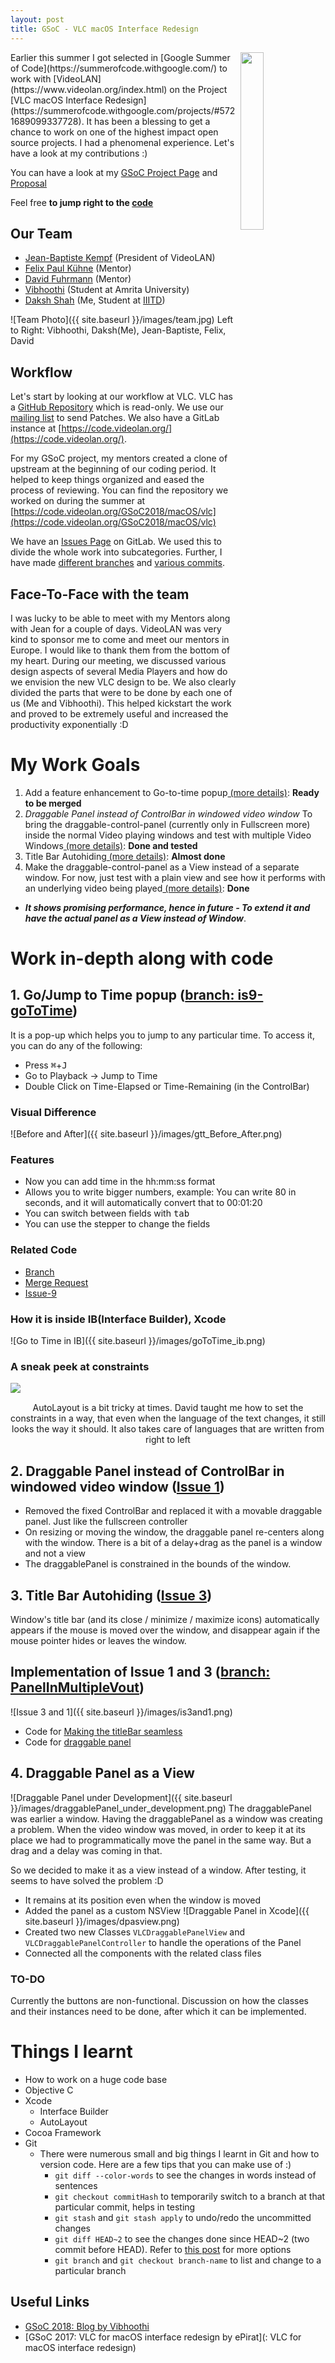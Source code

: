 ```yaml
---
layout: post
title: GSoC - VLC macOS Interface Redesign
---
```

<img align="right" src="{{ site.baseurl }}/images/vlc_logo.png" width="27%" height="27%">
Earlier this summer I got selected in [Google Summer of Code](https://summerofcode.withgoogle.com/) to work with [VideoLAN](https://www.videolan.org/index.html) on the Project [VLC macOS Interface Redesign](https://summerofcode.withgoogle.com/projects/#5721689099337728). It has been a blessing to get a chance to work on one of the highest impact open source projects. I had a phenomenal experience. Let's have a look at my contributions :)

You can have a look at my [GSoC Project Page](https://summerofcode.withgoogle.com/projects/#5721689099337728) and [Proposal]()

Feel free **to jump right to the [code](https://code.videolan.org/GSoC2018/macOS/vlc/branches)**

## Our Team
* [Jean-Baptiste Kempf](https://code.videolan.org/jbk) (President of VideoLAN)
* [Felix Paul Kühne](https://code.videolan.org/fkuehne) (Mentor)
* [David Fuhrmann](https://code.videolan.org/dfuhrmann) (Mentor)
* [Vibhoothi](https://code.videolan.org/vibhoothiiaanand) (Student at Amrita University)
* [Daksh Shah](https://code.videolan.org/Daksh) (Me, Student at [IIITD](https://iiitd.ac.in/))

![Team Photo]({{ site.baseurl }}/images/team.jpg)
Left to Right: Vibhoothi, Daksh(Me), Jean-Baptiste, Felix, David

## Workflow
Let's start by looking at our workflow at VLC. VLC has a [GitHub Repository](https://github.com/videolan/vlc) which is read-only.  We use our [mailing list](https://wiki.videolan.org/Sending_Patches_VLC/) to send Patches. We also have a GitLab instance at [https://code.videolan.org/](https://code.videolan.org/).

For my GSoC project, my mentors created a clone of upstream at the beginning of our coding period. It helped to keep things organized and eased the process of reviewing. You can find the repository we worked on during the summer at [https://code.videolan.org/GSoC2018/macOS/vlc](https://code.videolan.org/GSoC2018/macOS/vlc)

We have an [Issues Page](https://code.videolan.org/GSoC2018/macOS/vlc/issues?scope=all&utf8=%E2%9C%93&state=opened) on GitLab. We used this to divide the whole work into subcategories. Further, I have made [different branches](https://code.videolan.org/GSoC2018/macOS/vlc/branches/all) and [various commits](https://code.videolan.org/Daksh).

## Face-To-Face with the team
I was lucky to be able to meet with my Mentors along with Jean for a couple of days. VideoLAN was very kind to sponsor me to come and meet our mentors in Europe. I would like to thank them from the bottom of my heart.
During our meeting, we discussed various design aspects of several Media Players and how do we envision the new VLC design to be. We also clearly divided the parts that were to be done by each one of us (Me and Vibhoothi). This helped kickstart the work and proved to be extremely useful and increased the productivity exponentially :D

# My Work Goals
1. Add a feature enhancement to Go-to-time popup[ (more details)](#go-to-time): **Ready to be merged**
2. *Draggable Panel instead of ControlBar in windowed video  window* To bring the draggable-control-panel (currently only in Fullscreen more) inside the normal Video playing windows and test with multiple Video Windows[ (more details)](#draggable-panel): **Done and tested**
3. Title Bar Autohiding[ (more details)](#autohidden-border): **Almost done**
4. Make the draggable-control-panel as a View instead of a separate window. For now, just test with a plain view and see how it performs with an underlying video being played[ (more details)](#dp-as-view): **Done**
  * **_It shows promising performance, hence in future - To extend it and have the actual panel as a View instead of Window_**.

# Work in-depth along with code
## <a name="go-to-time"></a>1. Go/Jump to Time popup ([branch: is9-goToTime]((https://code.videolan.org/GSoC2018/macOS/vlc/tree/is9-goToTime)))
It is a pop-up which helps you to jump to any particular time. To access it, you can do any of the following:
* Press <kbd>⌘</kbd>+<kbd>J</kbd>
* Go to Playback -> Jump to Time
* Double Click on Time-Elapsed or Time-Remaining (in the ControlBar)

### Visual Difference
![Before and After]({{ site.baseurl }}/images/gtt_Before_After.png)

### Features
* Now you can add time in the hh:mm:ss format
* Allows you to write bigger numbers, example: You can write 80 in seconds, and it will automatically convert that to 00:01:20
* You can switch between fields with <kbd>tab</kbd>
* You can use the stepper to change the fields

### Related Code
* [Branch](https://code.videolan.org/GSoC2018/macOS/vlc/tree/is9-goToTime)
* [Merge Request](https://code.videolan.org/GSoC2018/macOS/vlc/merge_requests/2)
* [Issue-9](https://code.videolan.org/GSoC2018/macOS/vlc/issues/9)

### How it is inside IB(Interface Builder), Xcode
![Go to Time in IB]({{ site.baseurl }}/images/goToTime_ib.png)

### A sneak peek at constraints
<img align="left" src="{{ site.baseurl }}/images/goToTime_constraints.png">
<br />
<p align="center">
AutoLayout is a bit tricky at times. David taught me how to set the constraints in a way, that even when the language of the text changes, it still looks the way it should. It also takes care of languages that are written from right to left
</p>

## <a name="draggable-panel"></a>2. Draggable Panel instead of ControlBar in windowed video  window ([Issue 1](https://code.videolan.org/GSoC2018/macOS/vlc/issues/1))
* Removed the fixed ControlBar and replaced it with a movable draggable panel. Just like the fullscreen controller
* On resizing or moving the window, the draggable panel re-centers along with the window. There is a bit of a delay+drag as the panel is a window and not a view
* The draggablePanel is constrained in the bounds of the window.

## <a name="autohidden-border"></a>3. Title Bar Autohiding ([Issue 3](https://code.videolan.org/GSoC2018/macOS/vlc/issues/3))
Window's title bar (and its close / minimize / maximize icons) automatically appears if the mouse is moved over the window, and disappear again if the mouse pointer hides or leaves the window.

## Implementation of Issue 1 and 3 ([branch: PanelInMultipleVout](https://code.videolan.org/GSoC2018/macOS/vlc/tree/PanelInMultipleVout))

![Issue 3 and 1]({{ site.baseurl }}/images/is3and1.png)

* Code for [Making the titleBar seamless](https://code.videolan.org/GSoC2018/macOS/vlc/commit/f287ebb171342ca5e2324c10cf0f60f06a1b555d)
* Code for [draggable panel](https://code.videolan.org/GSoC2018/macOS/vlc/commit/4777cf0d1efd11f129ff563cb9dec2e57536df9e)

## 4. <a name="dp-as-view"></a>Draggable Panel as a View
![Draggable Panel under Development]({{ site.baseurl }}/images/draggablePanel_under_development.png)
The draggablePanel was earlier a window. Having the draggablePanel as a window was creating a problem. When the video window was moved, in order to keep it at its place we had to programmatically move the panel in the same way. But a drag and a delay was coming in that.

So we decided to make it as a view instead of a window. After testing, it seems to have solved the problem :D

* It remains at its position even when the window is moved
* Added the panel as a custom NSView
![Draggable Panel in Xcode]({{ site.baseurl }}/images/dpasview.png)
* Created two new Classes `VLCDraggablePanelView` and `VLCDraggablePanelController` to handle the operations of the Panel
* Connected all the components with the related class files

### TO-DO
Currently the buttons are non-functional. Discussion on how the classes and their instances need to be done, after which it can be implemented.

# Things I learnt
* How to work on a huge code base
* Objective C
* Xcode
  * Interface Builder
  * AutoLayout
* Cocoa Framework
* Git
  * There were numerous small and big things I learnt in Git and how to version code. Here are a few tips that you can make use of :)
    * `git diff --color-words` to see the changes in words instead of sentences
    * `git checkout commitHash` to temporarily switch to a branch at that particular commit, helps in testing
    * `git stash` and `git stash apply` to undo/redo the uncommitted changes
    * `git diff HEAD~2` to see the changes done since HEAD~2 (two commit before HEAD). Refer to [this post](https://stackoverflow.com/a/9903611/2806163) for more options
    * `git branch` and `git checkout branch-name` to list and change to a particular branch

## Useful Links
* [GSoC 2018: Blog by Vibhoothi](https://vibhoothiiaanand.wordpress.com/2018/08/10/gsoc-2018-final-report/)
* [GSoC 2017: VLC for macOS interface redesign by ePirat](: VLC for macOS interface redesign)
